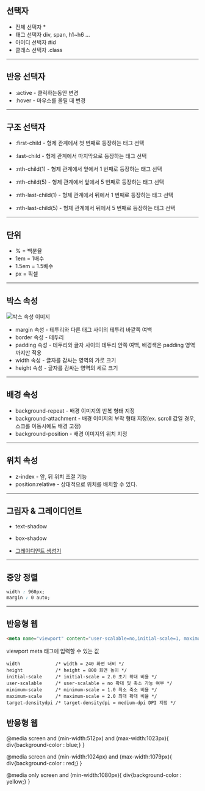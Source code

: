 ## 선택자

* 전체 선택자 *
* 태그 선택자 div, span, h1~h6 ...
* 아이디 선택자 #id
* 클래스 선택자 .class

---

## 반응 선택자

* :active - 클릭하는동안 변경
* :hover - 마우스를 올릴 때 변경

---

## 구조 선택자

* :first-child - 형제 관계에서 첫 번째로 등장하는 태그 선택
* :last-child - 형제 관계에서 마지막으로 등장하는 태그 선택

* :nth-child(1) - 형제 관계에서 앞에서 1 번째로 등장하는 태그 선택
* :nth-child(5) - 형제 관계에서 앞에서 5 번째로 등장하는 태그 선택

* :nth-last-child(1) - 형제 관계에서 뒤에서 1 번째로 등장하는 태그 선택
* :nth-last-child(5) - 형제 관계에서 뒤에서 5 번째로 등장하는 태그 선택

---

## 단위

* % = 백분율
* 1em = 1배수
* 1.5em = 1.5배수
* px = 픽셀

---

## 박스 속성

![박스 속성 이미지](https://t1.daumcdn.net/cfile/tistory/2322D34B54742D8D22)

* margin 속성 - 테투리와 다른 태그 사이의 테투리 바깥쪽 여백
* border 속성 - 테두리
* padding 속성 - 테두리와 글자 사이의 테두리 안쪽 여백, 배경색은 padding 영역까지만 적용
* width 속성 - 글자를 감싸는 영역의 가로 크기
* height 속성 - 글자를 감싸는 영역의 세로 크기


---

## 배경 속성

* background-repeat - 배경 이미지의 반복 형태 지정
* background-attachment - 배경 이미지의 부착 형태 지정(ex. scroll 값일 경우, 스크롤 이동시에도 배경 고정)
* background-position - 배경 이미지의 위치 지정

---

## 위치 속성

* z-index - 앞, 뒤 위치 조절 기능
* position:relative - 상대적으로 위치를 배치할 수 있다.

---

## 그림자 & 그레이디언트

* text-shadow
* box-shadow

* [그레이디언트 생성기](https://www.colorzilla.com/gradient-editor/)

---

## 중앙 정렬

```css
width : 960px;
margin : 0 auto;
```
---

## 반응형 웹

```html
<meta name="viewport" content="user-scalable=no,initial-scale=1, maximum-scale=1">
```

viewport meta 태그에 입력할 수 있는 값

```
width             /* width = 240 화면 너비 */
height            /* height = 800 화면 높이 */ 
initial-scale     /* initial-scale = 2.0 초기 확대 비율 */
user-scalable     /* user-scalable = no 확대 및 축소 가능 여부 */
minimum-scale     /* minimum-scale = 1.0 최소 축소 비율 */
maximum-scale     /* maximum-scale = 2.0 최대 확대 비율 */
target-densitydpi /* target-densitydpi = medium-dpi DPI 지정 */
```

## 반응형 웹

@media screen and (min-width:512px) and (max-width:1023px){
    div{background-color : blue;}
}

@media screen and (min-width:1024px) and (max-width:1079px){
    div{background-color : red;}
}

@media only screen and (min-width:1080px){
    div{background-color : yellow;}
}

